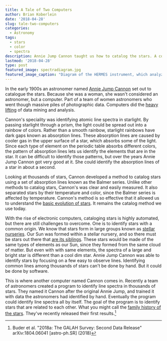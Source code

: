 ```yaml
---
title: A Tale of Two Computers
author: Brian Koberlein
date: '2018-04-28'
slug: tale-two-computers
categories:
  - Astronomy
tags:
  - stars
  - color
  - spectra
description: Annie Jump Cannon taught us how to catalog the stars. A computer program named in her honor may help us learn the history of their formation.
lastmod: '2018-04-28'
type: post
featured_image: spectradiagram.jpg
featured_image_caption: "Diagram of the HERMES instrument, which analyzes stellar spectra. Credit: N.A. Sharp, NOAO/NSO/Kitt Peak FTS/AURA/NSF"
---
```


In the early 1900s an astronomer named [Annie Jump Cannon](https://briankoberlein.com/2014/12/12/capture-stars/) set out to catalogue the stars. Because she was a woman, she wasn't considered an astronomer, but a computer. Part of a team of women astronomers who went though massive piles of photographic data. Computers did the [heavy lifting](https://briankoberlein.com/2013/12/04/after-the-ecstasy-the-laundry/) of data mining and analysis. 

Cannon's speciality was identifying atomic line spectra in starlight. By passing starlight through a prism, the light could be spread out into a rainbow of colors. Rather than a smooth rainbow, starlight rainbows have dark gaps known as absorption lines. These absorption lines are caused by cooler gas in the upper surface of a star, which absorbs some of the light. Since each type of element on the periodic table absorbs different colors, the pattern of absorption lines lets us identify the elements that are in the star. It can be difficult to identify those patterns, but over the years Annie Jump Cannon got very good at it. She could identify the absorption lines of a star in about a second.

Looking at thousands of stars, Cannon developed a method to catalog stars using a set of absorption lines known as the Balmer series. Unlike other methods to catalog stars, Cannon's was clear and easily measured. It also separated stars by their temperature and color, since the Balmer series is affected by temperature. Cannon's method is so effective that it allowed us to understand the [basic evolution of stars](https://briankoberlein.com/2014/06/02/snapshot/). It remains the catalog method we use today. 

With the rise of electronic computers, cataloging stars is highly automated, but there are still challenges to overcome. One is to identify stars with a common origin. We know that stars form in large groups known as [stellar nurseries](https://briankoberlein.com/2013/12/12/a-star-is-born/). Our Sun was formed within a stellar nursery, and so there must be stars out there that [are its siblings](https://briankoberlein.com/2014/04/05/siblings/). These stars would be made of the same types of elements as our Sun, since they formed from the same cloud of matter. But even with with same elements, the spectra of a large and bright star is different than a cool dim star. Annie Jump Cannon was able to identify stars by focusing on a few easy to observe lines. Identifying common lines among thousands of stars can't be done by hand. But it could be done by software.

This is where another computer named Cannon comes in. Recently a team of astronomers created a program to identify line spectra in thousands of stars. They named it Cannon after the original Annie Jump, and trained it with data the astronomers had identified by hand. Eventually the program could identify line spectra all by itself. The goal of the program is to identify stars that are related to each other. What you might call the [family history of the stars](https://briankoberlein.com/2017/02/24/all-in-the-family/). They've recently released their first results.[^1] 

[^1]: Buder et al. "2018a: The GALAH Survey: Second Data Release" arXiv:1804.06041 [astro-ph.SR] (2018)

